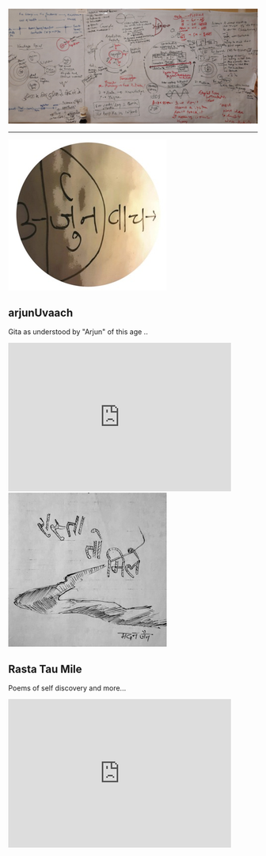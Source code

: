 ![](./board.jpg)

----


<div class="split left">
  <div class="centered">
    <a href=https://gita.shutri.com>
      <img src=./arjunUvaach_circle_small.jpeg  alt="arjunUvaach" >
    </a>
       <h2>arjunUvaach</h2>
          <p>Gita as understood by "Arjun" of this age ..</p>
          <iframe src="https://archive.org/embed/arjunUvaach&playlist=1&list_width=150" width="450" height="300" frameborder="0" webkitallowfullscreen="true" mozallowfullscreen="true" allowfullscreen></iframe>
  </div>
</div>

<div class="split right">
  <div class="centered">
    <a href=https://poems.shutri.com>
      <img src=./titleSmall.jpg alt="Rasta Tau Mile" href=https://poems.shutri.com>
    </a>
       <h2>Rasta Tau Mile</h2>
          <p>Poems of self discovery and more... </p>
          <iframe src="https://archive.org/embed/rastaTauMile&playlist=1&list_width=150" width="450" height="300" frameborder="0" webkitallowfullscreen="true" mozallowfullscreen="true" allowfullscreen></iframe>
  </div>
</div>


